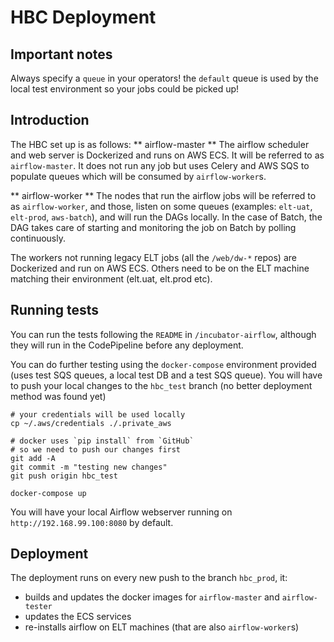 # HBC Deployment

## Important notes

Always specify a `queue` in your operators! the `default` queue is used by the local test environment so your jobs could be picked up!

## Introduction

The HBC set up is as follows:
** airflow-master **
The airflow scheduler and web server is Dockerized and runs on AWS ECS. It will be referred to as `airflow-master`. It does not run any job but uses Celery and AWS SQS to populate queues which will be consumed by `airflow-worker`s.

** airflow-worker **
The nodes that run the airflow jobs will be referred to as `airflow-worker`, and those, listen on some queues (examples: `elt-uat`, `elt-prod`, `aws-batch`), and will run the DAGs locally. In the case of Batch, the DAG takes care of starting and monitoring the job on Batch by polling continuously.

The workers not running legacy ELT jobs (all the `/web/dw-*` repos) are Dockerized and run on AWS ECS. Others need to be on the ELT machine matching their environment (elt.uat, elt.prod etc).

## Running tests

You can run the tests following the `README` in `/incubator-airflow`, although they will run in the CodePipeline before any deployment.

You can do further testing using the `docker-compose` environment provided (uses test SQS queues, a local test DB and a test SQS queue). You will have to push your local changes to the `hbc_test` branch (no better deployment method was found yet)
```
# your credentials will be used locally
cp ~/.aws/credentials ./.private_aws

# docker uses `pip install` from `GitHub`
# so we need to push our changes first
git add -A
git commit -m "testing new changes"
git push origin hbc_test

docker-compose up
```

You will have your local Airflow webserver running on `http://192.168.99.100:8080` by default.

## Deployment

The deployment runs on every new push to the branch `hbc_prod`, it:
* builds and updates the docker images for `airflow-master` and `airflow-tester`
* updates the ECS services
* re-installs airflow on ELT machines (that are also `airflow-worker`s)
